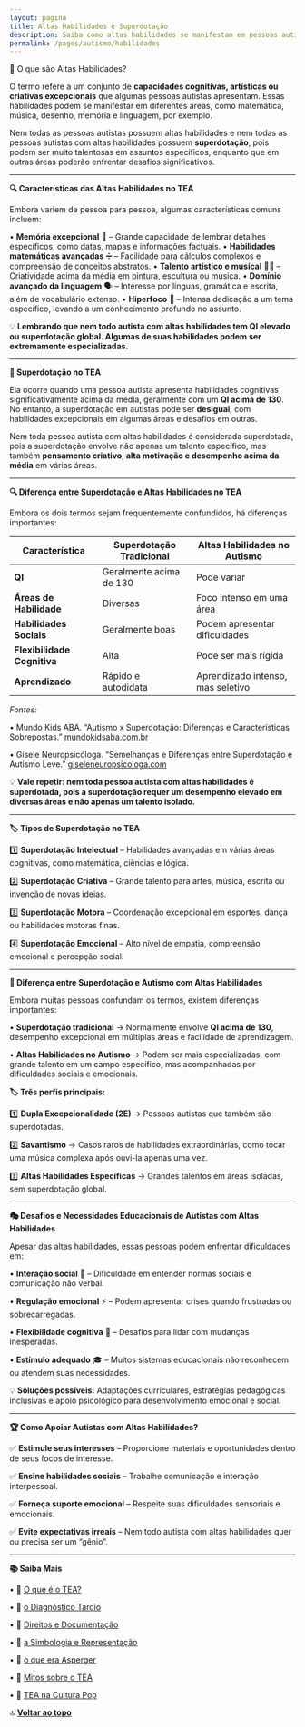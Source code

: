 ```yaml
---
layout: pagina
title: Altas Habilidades e Superdotação
description: Saiba como altas habilidades se manifestam em pessoas autistas e quais os principais perfis.
permalink: /pages/autismo/habilidades
---
```


🧠 O que são Altas Habilidades?

O termo  refere a um conjunto de **capacidades cognitivas, artísticas ou criativas excepcionais** que algumas pessoas autistas apresentam. Essas habilidades podem se manifestar em diferentes áreas, como matemática, música, desenho, memória e linguagem, por exemplo.

Nem todas as pessoas autistas possuem altas habilidades e nem todas as pessoas autistas com altas habilidades possuem **superdotação**, pois podem ser muito talentosas em assuntos específicos, enquanto que em outras áreas poderão enfrentar desafios significativos.

---

**🔍 Características das Altas Habilidades no TEA**

Embora variem de pessoa para pessoa, algumas características comuns incluem:

• **Memória excepcional** 🧠 – Grande capacidade de lembrar detalhes específicos, como datas, mapas e informações factuais.
• **Habilidades matemáticas avançadas** ➗ – Facilidade para cálculos complexos e compreensão de conceitos abstratos.
• **Talento artístico e musical** 🎨🎼 – Criatividade acima da média em pintura, escultura ou música.
• **Domínio avançado da linguagem** 🗣️ – Interesse por línguas, gramática e escrita, além de vocabulário extenso.
• **Hiperfoco** 🎯 – Intensa dedicação a um tema específico, levando a um conhecimento profundo no assunto.



💡 **Lembrando que nem todo autista com altas habilidades tem QI elevado ou superdotação global. Algumas de suas habilidades podem ser extremamente especializadas.**

---

**🌟 Superdotação no TEA**



Ela ocorre quando uma pessoa autista apresenta habilidades cognitivas significativamente acima da média, geralmente com um **QI acima de 130**. No entanto, a superdotação em autistas pode ser **desigual**, com habilidades excepcionais em algumas áreas e desafios em outras.



Nem toda pessoa autista com altas habilidades é considerada superdotada, pois a superdotação envolve não apenas um talento específico, mas também **pensamento criativo, alta motivação e desempenho acima da média** em várias áreas.

---

**🔍 Diferença entre Superdotação e Altas Habilidades no TEA**



Embora os dois termos sejam frequentemente confundidos, há diferenças importantes:

|**Característica**|**Superdotação Tradicional**|**Altas Habilidades no Autismo**|
|---|---|---|
|**QI**|Geralmente acima de 130|Pode variar|
|**Áreas de Habilidade**|Diversas|Foco intenso em uma área|
|**Habilidades Sociais**|Geralmente boas|Podem apresentar dificuldades|
|**Flexibilidade Cognitiva**|Alta|Pode ser mais rígida|
|**Aprendizado**|Rápido e autodidata|Aprendizado intenso, mas seletivo|

_Fontes:_

• Mundo Kids ABA. “Autismo x Superdotação: Diferenças e Características Sobrepostas.” [mundokidsaba.com.br](https://www.mundokidsaba.com.br/ver/autismo-x-superdotacao-diferencas-e-caracteristicas-sobrepostas?utm_source=chatgpt.com)

• Gisele Neuropsicóloga. “Semelhanças e Diferenças entre Superdotação e Autismo Leve.” [giseleneuropsicologa.com](https://www.giseleneuropsicologa.com/post/semelhan%C3%A7as-entre-superdota%C3%A7%C3%A3o-e-autismo-leve?utm_source=chatgpt.com)



💡 **Vale repetir: nem toda pessoa autista com altas habilidades é superdotada, pois a superdotação requer um desempenho elevado em diversas áreas e não apenas um talento isolado.**

---

**🏷️ Tipos de Superdotação no TEA**



1️⃣ **Superdotação Intelectual** – Habilidades avançadas em várias áreas cognitivas, como matemática, ciências e lógica.

2️⃣ **Superdotação Criativa** – Grande talento para artes, música, escrita ou invenção de novas ideias.

3️⃣ **Superdotação Motora** – Coordenação excepcional em esportes, dança ou habilidades motoras finas.

4️⃣ **Superdotação Emocional** – Alto nível de empatia, compreensão emocional e percepção social.

---

**🔄 Diferença entre Superdotação e Autismo com Altas Habilidades**



Embora muitas pessoas confundam os termos, existem diferenças importantes:

• **Superdotação tradicional** → Normalmente envolve **QI acima de 130**, desempenho excepcional em múltiplas áreas e facilidade de aprendizagem.

• **Altas Habilidades no Autismo** → Podem ser mais especializadas, com grande talento em um campo específico, mas acompanhadas por dificuldades sociais e emocionais.



**🏷️ Três perfis principais:**



1️⃣ **Dupla Excepcionalidade (2E)** → Pessoas autistas que também são superdotadas.

2️⃣ **Savantismo** → Casos raros de habilidades extraordinárias, como tocar uma música complexa após ouvi-la apenas uma vez.

3️⃣ **Altas Habilidades Específicas** → Grandes talentos em áreas isoladas, sem superdotação global.

---

**🎭 Desafios e Necessidades Educacionais de Autistas com Altas Habilidades**



Apesar das altas habilidades, essas pessoas podem enfrentar dificuldades em:

• **Interação social** 🤝 – Dificuldade em entender normas sociais e comunicação não verbal.

• **Regulação emocional** ⚡ – Podem apresentar crises quando frustradas ou sobrecarregadas.

• **Flexibilidade cognitiva** 🔄 – Desafios para lidar com mudanças inesperadas.

• **Estímulo adequado** 🎓 – Muitos sistemas educacionais não reconhecem ou atendem suas necessidades.



💡 **Soluções possíveis:** Adaptações curriculares, estratégias pedagógicas inclusivas e apoio psicológico para desenvolvimento emocional e social.

---

**🏆 Como Apoiar Autistas com Altas Habilidades?**



✅ **Estimule seus interesses** – Proporcione materiais e oportunidades dentro de seus focos de interesse.

✅ **Ensine habilidades sociais** – Trabalhe comunicação e interação interpessoal.

✅ **Forneça suporte emocional** – Respeite suas dificuldades sensoriais e emocionais.

✅ **Evite expectativas irreais** – Nem todo autista com altas habilidades quer ou precisa ser um “gênio”.

---

**📚 Saiba Mais**

• 🔹 [O que é o TEA?](/pages/autismo/tea.html)

• 🔹 [o Diagnóstico Tardio](/pages/autismo/diagnosticotardio.html)

• 🔹 [Direitos e Documentação](/pages/autismo/direitos.html)

• 🔹 [a Simbologia e Representação](/pages/autismo/identificadao.html)

• 🔹 [o que era Asperger](/pages/autismo/asperger.html)

• 🔹 [Mitos sobre o TEA](/pages/autismo/mitos.html)

• 🔹 [TEA na Cultura Pop](/pages/autismo/namidia.html)



🔝 [**Voltar ao topo**](#%F0%9F%A7%A0-o-que-s%C3%A3o-altas-habilidades)
